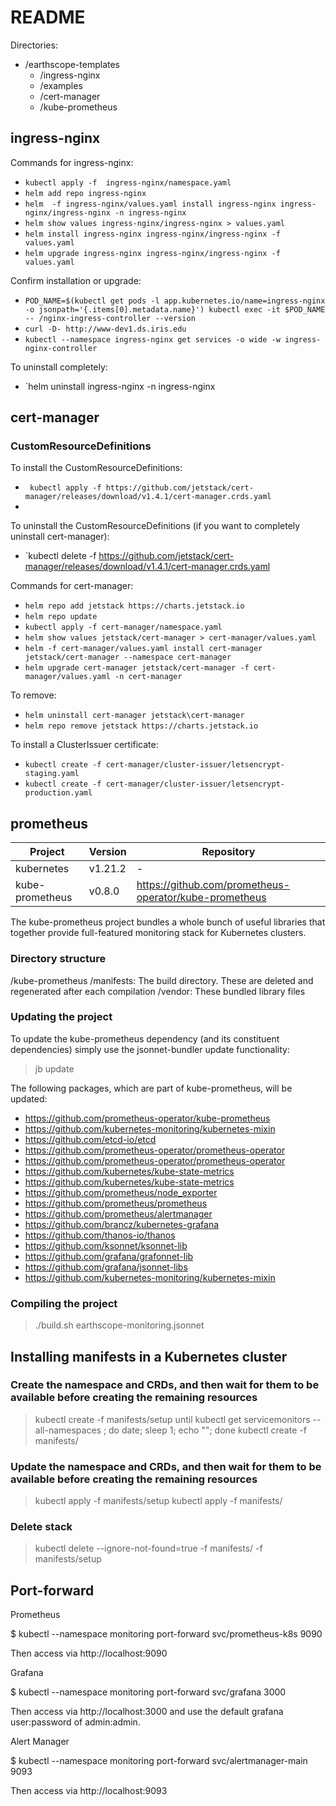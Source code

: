 # README

Directories: 
* /earthscope-templates
    * /ingress-nginx
    * /examples
    * /cert-manager
    * /kube-prometheus
## ingress-nginx

Commands for ingress-nginx:
-    `kubectl apply -f  ingress-nginx/namespace.yaml`
-    `helm add repo ingress-nginx`
-    `helm  -f ingress-nginx/values.yaml install ingress-nginx ingress-nginx/ingress-nginx -n ingress-nginx`
-    `helm show values ingress-nginx/ingress-nginx > values.yaml`
-    `helm install ingress-nginx ingress-nginx/ingress-nginx -f values.yaml`
-    `helm upgrade ingress-nginx ingress-nginx/ingress-nginx -f values.yaml`

Confirm installation or upgrade:

-   `POD_NAME=$(kubectl get pods -l app.kubernetes.io/name=ingress-nginx -o jsonpath='{.items[0].metadata.name}') kubectl exec -it $POD_NAME -- /nginx-ingress-controller --version`
-   `curl -D- http://www-dev1.ds.iris.edu`
-   `kubectl --namespace ingress-nginx get services -o wide -w ingress-nginx-controller`

To uninstall completely:

-  `helm uninstall ingress-nginx -n ingress-nginx


## cert-manager

### CustomResourceDefinitions
To install the CustomResourceDefinitions:
-   ` kubectl apply -f https://github.com/jetstack/cert-manager/releases/download/v1.4.1/cert-manager.crds.yaml`
-   
To uninstall the CustomResourceDefinitions (if you want to completely uninstall cert-manager):
-   `kubectl delete -f https://github.com/jetstack/cert-manager/releases/download/v1.4.1/cert-manager.crds.yaml

Commands for cert-manager:
-   `helm repo add jetstack https://charts.jetstack.io`
-   `helm repo update`
-   `kubectl apply -f cert-manager/namespace.yaml`
-   `helm show values jetstack/cert-manager > cert-manager/values.yaml`
-   `helm -f cert-manager/values.yaml install cert-manager jetstack/cert-manager --namespace cert-manager`
-   `helm upgrade cert-manager jetstack/cert-manager -f cert-manager/values.yaml -n cert-manager`

To remove:
- `helm uninstall cert-manager jetstack\cert-manager`
- `helm repo remove jetstack https://charts.jetstack.io`

To install a ClusterIssuer certificate:
-   `kubectl create -f cert-manager/cluster-issuer/letsencrypt-staging.yaml`
-   `kubectl create -f cert-manager/cluster-issuer/letsencrypt-production.yaml`

## prometheus


| Project         | Version | Repository                                               |
| --------------- | ------- | -------------------------------------------------------- |
| kubernetes      | v1.21.2 | -                                                        |
| kube-prometheus | v0.8.0  | <https://github.com/prometheus-operator/kube-prometheus> |


The kube-prometheus project bundles a whole bunch of useful libraries that together provide full-featured monitoring stack for  Kubernetes clusters.

### Directory structure

/kube-prometheus
    /manifests:     The build directory. These are deleted and regenerated after each compilation
    /vendor:        These bundled library files 

### Updating the project

To update the  kube-prometheus dependency (and its constituent dependencies) simply use the jsonnet-bundler update functionality:

> jb update

The following packages, which are part of kube-prometheus, will be updated:

- <https://github.com/prometheus-operator/kube-prometheus>
- <https://github.com/kubernetes-monitoring/kubernetes-mixin>
- <https://github.com/etcd-io/etcd>
- <https://github.com/prometheus-operator/prometheus-operator>
- <https://github.com/prometheus-operator/prometheus-operator>
- <https://github.com/kubernetes/kube-state-metrics>
- <https://github.com/kubernetes/kube-state-metrics>
- <https://github.com/prometheus/node_exporter>
- <https://github.com/prometheus/prometheus>
- <https://github.com/prometheus/alertmanager>
- <https://github.com/brancz/kubernetes-grafana>
- <https://github.com/thanos-io/thanos>
- <https://github.com/ksonnet/ksonnet-lib>
- <https://github.com/grafana/grafonnet-lib>
- <https://github.com/grafana/jsonnet-libs>
- <https://github.com/kubernetes-monitoring/kubernetes-mixin>

### Compiling the project

> ./build.sh earthscope-monitoring.jsonnet

## Installing manifests in a Kubernetes cluster

### Create the namespace and CRDs, and then wait for them to be available before creating the remaining resources

> kubectl create -f manifests/setup
> until kubectl get servicemonitors --all-namespaces ; do date; sleep 1; echo ""; done
> kubectl create -f manifests/

### Update the namespace and CRDs, and then wait for them to be available before creating the remaining resources

> kubectl apply -f manifests/setup
> kubectl apply -f manifests/

### Delete stack

> kubectl delete --ignore-not-found=true -f manifests/ -f manifests/setup

## Port-forward

Prometheus

$ kubectl --namespace monitoring port-forward svc/prometheus-k8s 9090

Then access via http://localhost:9090

Grafana

$ kubectl --namespace monitoring port-forward svc/grafana 3000

Then access via http://localhost:3000 and use the default grafana user:password of 
admin:admin.

Alert Manager

$ kubectl --namespace monitoring port-forward svc/alertmanager-main 9093

Then access via http://localhost:9093